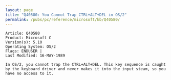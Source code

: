 ```yaml
---
layout: page
title: "Q40580: You Cannot Trap CTRL+ALT+DEL in OS/2"
permalink: /pubs/pc/reference/microsoft/kb/Q40580/
---
```


	Article: Q40580
	Product: Microsoft C
	Version(s): 5.10
	Operating System: OS/2
	Flags: ENDUSER |
	Last Modified: 16-MAY-1989
	
	In OS/2, you cannot trap the CTRL+ALT+DEL. This key sequence is caught
	by the keyboard driver and never makes it into the input steam, so you
	have no access to it.

